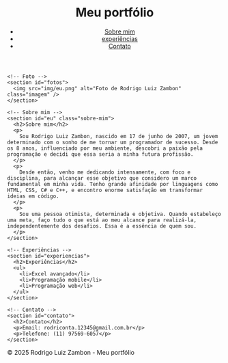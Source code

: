 <!DOCTYPE html>
<html lang="pt-BR">
<head>
  <meta charset="UTF-8" />
  <meta name="viewport" content="width=device-width, initial-scale=1" />
  <title>Curso de Desenvolvimento de Sistemas - ETEC VAV</title>
  <link rel="stylesheet" href="style.css" />
</head>
<body>

  <!-- Header unificado -->
  <header>
    <h1>Meu portfólio</h1>
    <nav>
      <ul>
        <li><a href="#eu">Sobre mim</a></li>
        <li><a href="#experiencias">experiências</a></li>
        <li><a href="#contato">Contato</a></li>
      </ul>
    </nav>
  </header>

  <main>

    <!-- Foto -->
    <section id="fotos">
      <img src="img/eu.png" alt="Foto de Rodrigo Luiz Zambon" class="imagem" />
    </section>

    <!-- Sobre mim -->
    <section id="eu" class="sobre-mim">
      <h2>Sobre mim</h2>
      <p>
        Sou Rodrigo Luiz Zambon, nascido em 17 de junho de 2007, um jovem determinado com o sonho de me tornar um programador de sucesso. Desde os 8 anos, influenciado por meu ambiente, descobri a paixão pela programação e decidi que essa seria a minha futura profissão.
      </p>
      <p>
        Desde então, venho me dedicando intensamente, com foco e disciplina, para alcançar esse objetivo que considero um marco fundamental em minha vida. Tenho grande afinidade por linguagens como HTML, CSS, C# e C++, e encontro enorme satisfação em transformar ideias em código.
      </p>
      <p>
        Sou uma pessoa otimista, determinada e objetiva. Quando estabeleço uma meta, faço tudo o que está ao meu alcance para realizá-la, independentemente dos desafios. Essa é a essência de quem sou.
      </p>
    </section>

    <!-- Experiências -->
    <section id="experiencias">
      <h2>Experiências</h2>
      <ul>
        <li>Excel avançado</li>
        <li>Programação mobile</li>
        <li>Programação web</li>
      </ul>
    </section>

    <!-- Contato -->
    <section id="contato">
      <h2>Contato</h2>
      <p>Email: rodriconta.12345@gmail.com.br</p>
      <p>Telefone: (11) 97569-6057</p>
    </section>

  </main>

  <!-- Rodapé -->
  <footer>
    <p>&copy; 2025 Rodrigo Luiz Zambon - Meu portfólio</p>
  </footer>

</body>
</html>
